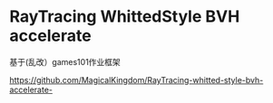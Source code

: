 # RayTracing WhittedStyle BVH accelerate
基于(乱改）games101作业框架

https://github.com/MagicalKingdom/RayTracing-whitted-style-bvh-accelerate-

